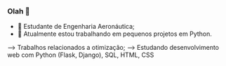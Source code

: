 ### Olah 👋

- 🌱 Estudante de Engenharia Aeronáutica;
- 🔭 Atualmente estou trabalhando em pequenos projetos em Python.

--> Trabalhos relacionados a otimização;
--> Estudando desenvolvimento web com Python (Flask, Django), SQL, HTML, CSS
